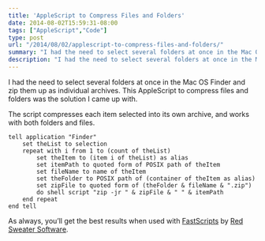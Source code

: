 ```yaml
---
title: 'AppleScript to Compress Files and Folders'
date: 2014-08-02T15:59:31-08:00
tags: ["AppleScript","Code"]
type: post
url: "/2014/08/02/applescript-to-compress-files-and-folders/"
summary: "I had the need to select several folders at once in the Mac OS Finder and zip them up as individual archives. This AppleScript to compress files and folders was the solution I came up with."
description: "I had the need to select several folders at once in the Mac OS Finder and zip them up as individual archives."
---
```


I had the need to select several folders at once in the Mac OS Finder and zip them up as individual archives. This AppleScript to compress files and folders was the solution I came up with.

The script compresses each item selected into its own archive, and works with both folders and files.

```applescript
tell application "Finder"
	set theList to selection
	repeat with i from 1 to (count of theList)
		set theItem to (item i of theList) as alias
		set itemPath to quoted form of POSIX path of theItem
		set fileName to name of theItem
		set theFolder to POSIX path of (container of theItem as alias)
		set zipFile to quoted form of (theFolder & fileName & ".zip")
		do shell script "zip -jr " & zipFile & " " & itemPath
	end repeat
end tell
```

As always, you’ll get the best results when used with [FastScripts](http://www.red-sweater.com/fastscripts/) by [Red Sweater Software](http://www.red-sweater.com/).